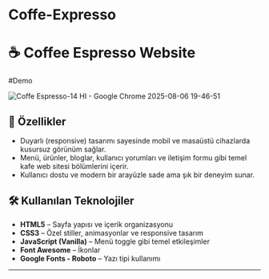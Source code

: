 ﻿# Coffe-Expresso
# ☕ Coffee Espresso Website

#Demo

![Coffe Espresso-14 HI - Google Chrome 2025-08-06 19-46-51 ](https://github.com/user-attachments/assets/031a08e2-ca14-4ba5-a55f-05f94bb4fdc9)

## 🚀 Özellikler

- Duyarlı (responsive) tasarımı sayesinde mobil ve masaüstü cihazlarda kusursuz görünüm sağlar.  
- Menü, ürünler, bloglar, kullanıcı yorumları ve iletişim formu gibi temel kafe web sitesi bölümlerini içerir.  
- Kullanıcı dostu ve modern bir arayüzle sade ama şık bir deneyim sunar.

## 🛠️ Kullanılan Teknolojiler

- **HTML5** – Sayfa yapısı ve içerik organizasyonu  
- **CSS3** – Özel stiller, animasyonlar ve responsive tasarım  
- **JavaScript (Vanilla)** – Menü toggle gibi temel etkileşimler  
- **Font Awesome** – İkonlar  
- **Google Fonts - Roboto** – Yazı tipi kullanımı  

---
